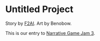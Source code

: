 # Untitled Project

Story by [F2AI](https://www.reddit.com/user/f2ai).
Art by Benobow.

This is our entry to [Narrative Game Jam 3](https://itch.io/jam/narrative-jam-3-southern-illinois-university-cola-digital-humanities-lab).
